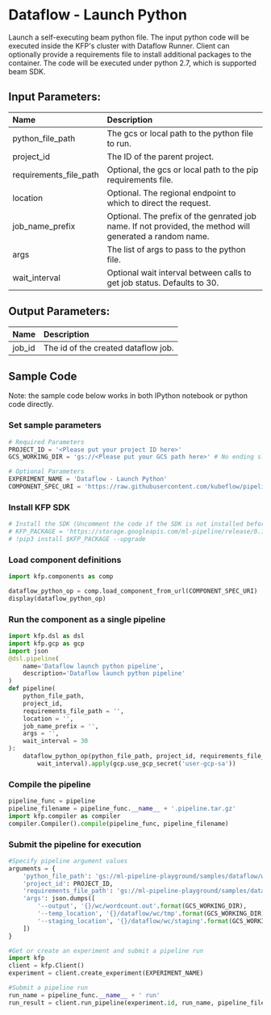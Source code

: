 
# Dataflow - Launch Python

Launch a self-executing beam python file. The input python code will be executed inside the KFP's cluster with Dataflow Runner. Client can optionally provide a requirements file to install additional packages to the container. The code will be executed under python 2.7, which is supported beam SDK.

## Input Parameters:
Name | Description
:--- | :----------
python_file_path |  The gcs or local path to the python file to run.
project_id |  The ID of the parent project.
requirements_file_path |  Optional, the gcs or local path to the pip requirements file.
location |  Optional. The regional endpoint to which to direct the request.
job_name_prefix |  Optional. The prefix of the genrated job name. If not provided, the method will generated a random name.
args |  The list of args to pass to the python file.
wait_interval |  Optional wait interval between calls to get job status. Defaults to 30.

## Output Parameters:
Name | Description
:--- | :----------
job_id | The id of the created dataflow job.

## Sample Code

Note: the sample code below works in both IPython notebook or python code directly.

### Set sample parameters


```python
# Required Parameters
PROJECT_ID = '<Please put your project ID here>'
GCS_WORKING_DIR = 'gs://<Please put your GCS path here>' # No ending slash

# Optional Parameters
EXPERIMENT_NAME = 'Dataflow - Launch Python'
COMPONENT_SPEC_URI = 'https://raw.githubusercontent.com/kubeflow/pipelines/master/components/gcp/dataflow/launch_python/component.yaml'
```

### Install KFP SDK


```python
# Install the SDK (Uncomment the code if the SDK is not installed before)
# KFP_PACKAGE = 'https://storage.googleapis.com/ml-pipeline/release/0.1.11/kfp.tar.gz'
# !pip3 install $KFP_PACKAGE --upgrade
```

### Load component definitions


```python
import kfp.components as comp

dataflow_python_op = comp.load_component_from_url(COMPONENT_SPEC_URI)
display(dataflow_python_op)
```

### Run the component as a single pipeline


```python
import kfp.dsl as dsl
import kfp.gcp as gcp
import json
@dsl.pipeline(
    name='Dataflow launch python pipeline',
    description='Dataflow launch python pipeline'
)
def pipeline(
    python_file_path,
    project_id,
    requirements_file_path = '',
    location = '',
    job_name_prefix = '',
    args = '',
    wait_interval = 30
):
    dataflow_python_op(python_file_path, project_id, requirements_file_path, location, job_name_prefix, args,
        wait_interval).apply(gcp.use_gcp_secret('user-gcp-sa'))
```

### Compile the pipeline


```python
pipeline_func = pipeline
pipeline_filename = pipeline_func.__name__ + '.pipeline.tar.gz'
import kfp.compiler as compiler
compiler.Compiler().compile(pipeline_func, pipeline_filename)
```

### Submit the pipeline for execution


```python
#Specify pipeline argument values
arguments = {
    'python_file_path': 'gs://ml-pipeline-playground/samples/dataflow/wc/wc.py',
    'project_id': PROJECT_ID,
    'requirements_file_path': 'gs://ml-pipeline-playground/samples/dataflow/wc/requirements.txt',
    'args': json.dumps([
        '--output', '{}/wc/wordcount.out'.format(GCS_WORKING_DIR),
        '--temp_location', '{}/dataflow/wc/tmp'.format(GCS_WORKING_DIR),
        '--staging_location', '{}/dataflow/wc/staging'.format(GCS_WORKING_DIR)
    ])
}

#Get or create an experiment and submit a pipeline run
import kfp
client = kfp.Client()
experiment = client.create_experiment(EXPERIMENT_NAME)

#Submit a pipeline run
run_name = pipeline_func.__name__ + ' run'
run_result = client.run_pipeline(experiment.id, run_name, pipeline_filename, arguments)
```
